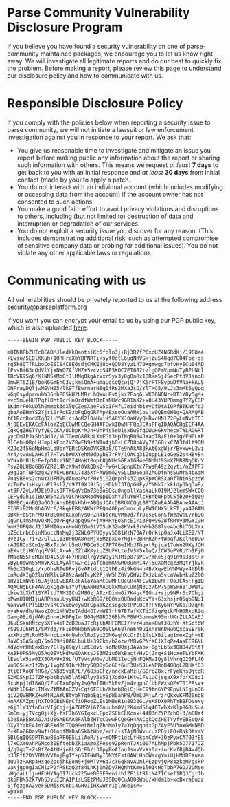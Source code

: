 # Parse Community Vulnerability Disclosure Program
If you believe you have found a security vulnerability on one of parse-community maintained packages,
we encourage you to let us know right away. 
We will investigate all legitimate reports and do our best to quickly fix the problem. 
Before making a report, please review this page to understand our disclosure policy and how to communicate with us.

# Responsible Disclosure Policy
If you comply with the policies below when reporting a security issue to parse community, 
we will not initiate a lawsuit or law enforcement investigation against you in response to your report.
We ask that: 

- You give us reasonable time to investigate and mitigate an issue you report before making public any information about the report or sharing such information with others. This means we request _at least_ **7 days** to get back to you with an initial response and _at least_ **30 days** from initial contact (made by you) to apply a patch.
- You do not interact with an individual account (which includes modifying or accessing data from the account) if the account owner has not consented to such actions.
- You make a good faith effort to avoid privacy violations and disruptions to others, including (but not limited to) destruction of data and interruption or degradation of our services.
- You do not exploit a security issue you discover for any reason. (This includes demonstrating additional risk, such as attempted compromise of sensitive company data or probing for additional issues). You do not violate any other applicable laws or regulations.

# Communicating with us

All vulnerabilities should be privately reported to us at the following address [security&#64;parseplatform&#46;org](mailto:security&#64;parseplatform&#46;org)

If you want you can encrypt your email to us by using our PGP public key, which is also uploaded [here](hkp://pgp.mit.edu):

```
-----BEGIN PGP PUBLIC KEY BLOCK-----

mQINBFbZHTcBEADMJledXkBantsiKc5fbln3j+Bj3R2fP6xcUZ4N6RdKj/19G8e4
+Lwso/SEDlKKuh+1ORHrcXbYBPNRTi+syf0dtL6uqNKVS+jzuS48qd7G04Foe+qs
rg5k80TfRLboCoESIS4C8E6sdjCMKEj8b+QQU8YyzL470+gYwgg7bfvHyECuS4AD
lPssBi03cQdVlYjxNWQZAfVMZ+5zcvpS4P5KOCZPT082rzlgQEmVpmNuTyBELNtl
TBcVK9Sq6/KlNNSXMbGfJlMMq0kgAzVxrSyx3y0gOnRx1DR+a5jJSecPtdVJYno8
9mwRT6Z1B/boN6GmEhC3vikmsOmA+umaLoscQcwjQj7jK5rPTF8ypuDfVNa+kAUS
ONFrayDQljwMEVHZ5/lk9TfEwrnarN8q0fRs2MXaJsD/YlTHG5/9LJs3mMk5yQpq
VGq0sydprnubW36nbP0SkH2LMRrLhQWoLEvtjkz7EaqGLWKO6N0Nr+BT1YBy5gM+
evc5mUeHUTPqflDht1crHn0rdfWmtDzEsNUWc9GR1hK2+x8U43YUPDmmgRYZyCGP
iKdmrF0kUDlh2mmok3dXlQCZesXaeFvSbIFMfL7midhbiWyCfDtAIQPfBTKNtfc3
qbaAoEHmYS2Yjri0rRqK9zbFqDgOR7Ap/ExeoOuaAMx1bvjV0QBm0W8q+QARAQAB
tC1BcnRodXIgQ2luYWRlciAoR2l0aHViKSA8YXJ0aHVyQHBvcHN1Z2FyLmNvbT6J
Aj0EEwEKACcFAloYZqECGwMFCQeGH4AFCwkIBwMFFQoJCAsFFgIDAQACHgECF4AA
CgkQgZHETYyfyECCKA/8CbpKrMJn+UhP4s5eUisx6wSfqDWuHGkvhecxTWLRGGRT
yycDm7PJxSb3AdJ//sUTGemG88kpLXmEGt3HpINqB0B4J+aqTB/Ei0+1g/FH0LXP
RlCehH0RpLHJmplkEbd2VZ8wFN9+tW1u4jhG+LCZD8pAVy7f36QixCZA3fdlt9GN
K2Jq2456dMpHmaLdUbrYERcDSKmDVKBRa8/CTe9hAkA83kAt0xgWjr/Byxw+L3wi
Ar4/twAwLAHCzl7HTVvbWOXYehM8dpybE7rFV/1OACg3i2uppLE1oGeS2s4HBv84
WYNx0oBlBzEefpDAxz1NQI4HnKtBopt8jNUs5GEa1GR4eSNdMf9SmX7MRBNgDKuY
PsvZQLUBqG8GYZR214NzK9wf0VkQDkZ+PwG+L5pnpKtc7RwsR49z2qyti/nZfPP7
y9gJanTNPkzgx2YAk+UBrKL7435XfFAW6mo2y5LLbD6ouT2hGDfnhsSuMrS4bAdM
7ua9B8vs2cnwYXUFM7ydAueaPvfP0x5i0ZQrphls3ZUpKRpWORSXa0fTNinSpzqW
YzTmPxJsHsyioPlRsl2/r97I9XJ9i5gjMDkNI3TQpGKFy/YNMk7rkk1dp3hq3aP/
xt0P/2yL/MJEj9Jus9FTKGqVtOn73e8oSOsu0ngpllYasYaLkO19MJ2lemSW+CC0
LEFydGh1ciBDaW5hZGVyIChHaXRodWIpIDxhY2luYWRlckBnbWFpbC5jb20+iQI9
BBMBCgAnBQJaGGJcAhsDBQkHhh+ABQsJCAcDBRUKCQgLBRYCAwEAAh4BAheAAAoJ
EIGRxE2Mn8hAGVcP/RkqkER8/AKWfPFQs40Epe3mocuLyEW1CHX5LkFTjya42GAM
0BKk+bStRrMQ4rBGOmdKGxphysQFZn4bscRUVMmJd/frJ0s8ConSfWzaweL7rbQO
UgGnL4mSNUvQkNCoO/RgKJapq9G/+jA9RRYEoSncE1/i3FQ+96JWfRRYy3MGYi9H
WmH3UFQ8cJ1JAFMIGaxuHuNQ20mStVDSuK3Zm8KVxk8rWHb2O8lye4bcBi7OLXYx
oZEoLrbLQinMbuccNaMq2j3ZNLOPYUDyyv5O81WzN70A7r0rkipOaJx4LiXE2/NT
3vz1CyT7i+2/GlLL113DP0DA8neMjx6MzpxOo7MgT+ZBHRRZh+tWoqfJKclh6Duw
rAJ9BOxSCm1y4BxTxuWrb5mU/RDCe3oC7PTA6wIMbJThqxtRpjqa17oWn2UXyJOH
aEXvt6jH6YqqFV9liArwkjZZl4KKyiqZ8UFKLteIVSK5xlwQ/ICW3uPYRpYhIFj0
fMaqN5SFcMOxtD4L5SP4k7HRn8l/gVoWQyIMJMip87sPCw7mRe5jq91n9s33stHr
vByL0ownS5MmvKXLLAyAltw2FcIyafcn6mKNGMUBunM14/j5uXaMcgz3MQtYjkvk
Fh6uX1OqLt/rpOhsRTeDRvjGvAFtdLt1QtDEz4i9kGN4h4B/XqwEbVNMWyv4tDlB
cnRodXIgQ2luYWRlciA8NzAwNTcyK2FjaW5hZGVyQHVzZXJzLm5vcmVwbHkuZ2l0
aHViLmNvbT6JAj0EEwEKACcFAloYaaMCGwMFCQeGH4AFCwkIBwMFFQoJCAsFFgID
AQACHgECF4AACgkQgZHETYyfyEANHBAAuOkRMEoCuRjN3Dz/bP7SpWSFnBjOWW42
Lbie3bXbT1SYRltd7AM3ICu2M8OzjATzrDimmGi7K4qxFIGnz+sjp9NRr6x7Ohgi
bPwmU1OMIjuARPhsauUyyUNI+wKbRG9/tO0YxOUBadsKcVYY+6JxhsjrO5qb9NUI
WaNvwfCPlSBDcvsKCOVu6weyw9FGpaaKZcscge8tPPEQCf7FYKy6NYPVK6/D7qn6
myaKe/dh/HwozZ0o2NhW3uIAdd4OIvmWE7rh97B7afKXTiIfiqWqtkFhH0RxdR2q
Damg0BiGjdARqSnneLKDPgIwr904yM1RD36BkPcP8WH3ommsK95mrUKrZtLAQA6J
J6uESkuHNtcy5XTx4eF2cD2uaJTcRjlbAHFBMEI/+vr4umo+8wt38JhY+XtSot6W
rS99JU6Ht1/SMYdz/rFisOWHb6hS69DOSCEK68lne6n0u1AnsWnDHwbQxcaSEreR
axXMzgMtRuM5R4ncLpx0nUwhxlRoIyo2GN6aghXcCrZt1fsLXBilag1moxZgh+YE
RaVOsBASuqO/5m609Mi8AGLbuLU+39Ekb/b2ozw/MRvGPNfXC1XIqPe4asEE9GNL
XdVqvrHhEexBpv7El9yQ9qyllzEEdv5+soMcUQmjJAVabx+0gtLb5x3QHD4V8ttT
kA8kUPG5MyO5Ag0EVtkdNwEQAKssJS3MZiu6WkBact/HvDjJrq+S1HcxeTLYbFXK
lEsolW5sw0IX5ORM9+Z9LfUTyVcyU6w/UbM91IecjNnFQkMvIQy8lVhrqO20FL46
Vu6G5HezIf2hg/1vgt891hrKMrySQDDyGo68f6uF3U+SJLeNPRoB4O8qL2RHXfC3
3ti6FAoOFfRGe/CNB35viK/L//6O3pCFz/nrckEaMzH/GOrcZ8xlrFyeKhsOjtoR
S2MDSNpIJfZP+pbtBgVW5lA5HDlyy5s52jXgd0+1Ktw1FV1uCjsgaX9xfbfXG8o1
SxpKpj1dI8WQ/7ZuCTxu0phyJsQPmfIHb5kBvZjm4vqpnCfbbFWxsQE+T01PRsV+
rWdh1EG4dlTMkvZtMfAnDZV+Cqf6FELb/KhrbRqlCjHeC99tn6YP9EpvLNIgUnD6
qiV2QVHMKZ+wRfRUAYUBtvbFYqbbEqLySpW0ahPB/UmLUMjvArzrQkxvKFM20nb8
HnAAKAZpgjhXTO9OBiNErCfiORooZLEs1MBeR1u8932GL/uKSDX0RhTYBBFDVoNy
zGj3lW3YfnCurVIjCoj+jAZGMSVi67GnUuhm0Vj2K4mdSbq40TwhXxKlp8G0uSU4
SmCm+yjTVcgQj+Xj+fsFJh6YGIgkcLEpbZS6kCLKcnx+44U3nZYPZch0+3/m8Uaf
i3e5ABEBAAGJAiUEGAEKAA8FAlbZHTcCGwwFCQeGH4AACgkQgZHETYyfyEBEcQ/8
DXyIYahE4JmY4REkdSnTQQ09etNmlqZbnMo1y7aYqDgqoixGpZAyE5U3oxGMeNBD
P+XEaZGDav9wfiOlnofMXBa65kbtWoz/+dLc+sTAjNdWvucuzP0yiE0+RNkOtvmY
5BlGgIQS9PTRaw86aRFOE5LilAoR/jv+mOMPt1dcLfHksmCpW+3OzPyxCA703fE5
l7xOXYOAhPGMco30EftebbZkiaAmoZFese92pRenTJXi007ALhMpjPbk5D7717DZ
4/g2gqT+Zs8fZe4tUHjo8LSQrFh/i3TpyBoAIouJsuvVvXy0r+iucKvfBjB4vdQb
b33Fft2DYVBMpVVfnjRg1Y+p5IFNWByI5NYfFsf8AWLHhOWargYmiUjHMdDFXuea
3QUTzHARp4HsqoZocjhKEoW5+j0MTVM6q7cTGgkNvAUmlPEzpvjQP84zkeM7gskP
vaKjgp0gIaCMlzP2fRSKqQ2f84LhKj0mZDy7HQNhtKme1l014HgTbbP7GDJ2UMse
uHgdaLLljuHFbHYAgGI7Uck225weDESF8enizh1ZF1itRliN47ICsef1RQJCgrJb
dkoPBN52k7VhS3vUIQhA1P1sLSEtPMuJ8SDq0CuA008WpU/xHdm1b+xcBxrabuoz
6jfgzgnAZveF5DMisrOnbi4GHVIiHXvWrrIglA6o1sM=
=paxU
-----END PGP PUBLIC KEY BLOCK-----
```
